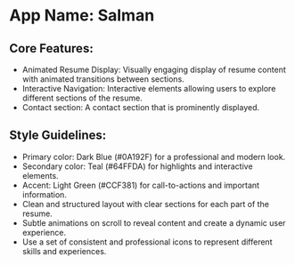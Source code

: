 # **App Name**: Salman 


## Core Features:

- Animated Resume Display: Visually engaging display of resume content with animated transitions between sections.
- Interactive Navigation: Interactive elements allowing users to explore different sections of the resume.
- Contact section: A contact section that is prominently displayed.

## Style Guidelines:

- Primary color: Dark Blue (#0A192F) for a professional and modern look.
- Secondary color: Teal (#64FFDA) for highlights and interactive elements.
- Accent: Light Green (#CCF381) for call-to-actions and important information.
- Clean and structured layout with clear sections for each part of the resume.
- Subtle animations on scroll to reveal content and create a dynamic user experience.
- Use a set of consistent and professional icons to represent different skills and experiences.